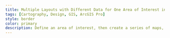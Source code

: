 ```yaml
---
title: Multiple Layouts with Different Data for One Area of Interest in ArcGIS Pro
tags: [Cartography, Design, GIS, ArcGIS Pro]
style: border
color: primary
description: Define an area of interest, then create a series of maps, each with unique data.
---
```

